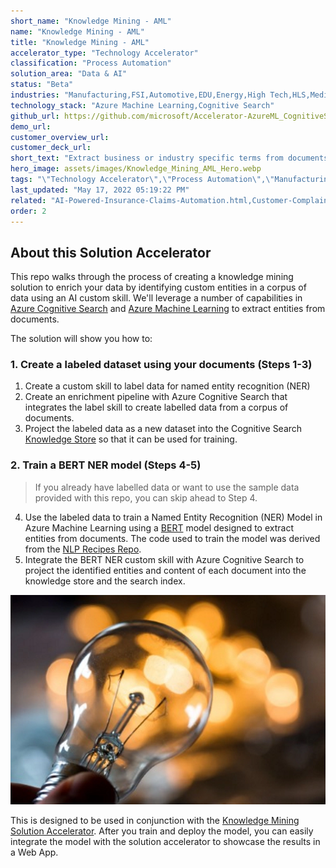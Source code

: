 ```yaml
---
short_name: "Knowledge Mining - AML"
name: "Knowledge Mining - AML"
title: "Knowledge Mining - AML"
accelerator_type: "Technology Accelerator"
classification: "Process Automation"
solution_area: "Data & AI"
status: "Beta"
industries: "Manufacturing,FSI,Automotive,EDU,Energy,High Tech,HLS,Media and Entertainment,Professional Services,Retail,SLG,Horizontal"
technology_stack: "Azure Machine Learning,Cognitive Search"
github_url: https://github.com/microsoft/Accelerator-AzureML_CognitiveSearch
demo_url: 
customer_overview_url: 
customer_deck_url: 
short_text: "Extract business or industry specific terms from documents, such as extracting medical terms from medical documents, legal terms from contracts, or part names from engineering documents"
hero_image: assets/images/Knowledge_Mining_AML_Hero.webp
tags: "\"Technology Accelerator\",\"Process Automation\",\"Manufacturing\",\"FSI\",\"Automotive\",\"EDU\",\"Energy\",\"High Tech\",\"HLS\",\"Media and Entertainment\",\"Professional Services\",\"Retail\",\"SLG\",\"Horizontal\",\"Azure Machine Learning\",\"Cognitive Search\",\"Data & AI\",\"Beta\""
last_updated: "May 17, 2022 05:19:22 PM"
related: "AI-Powered-Insurance-Claims-Automation.html,Customer-Complaint-Management.html,Azure-Cognitive-Search-Hands-On-Lab.html,Intelligent-Document-Processing.html,Knowledge-Mining.html,Risk-Classification-and-Loan-Modeling.html"
order: 2
---
```


## About this Solution Accelerator

This repo walks through the process of creating a knowledge mining solution to enrich your data by identifying custom entities in a corpus of data using an AI custom skill. We'll leverage a number of capabilities in [Azure Cognitive Search](https://azure.microsoft.com/en-us/services/search/) and [Azure Machine Learning](https://azure.microsoft.com/en-us/services/machine-learning/) to extract entities from documents.

The solution will show you how to:

### 1. Create a labeled dataset using your documents (Steps 1-3)

1. Create a custom skill to label data for named entity recognition (NER)
2. Create an enrichment pipeline with Azure Cognitive Search that integrates the label skill to create labelled data from a corpus of documents.
3. Project the labeled data as a new dataset into the Cognitive Search [Knowledge Store](https://docs.microsoft.com/azure/search/knowledge-store-concept-intro) so that it can be used for training.

### 2. Train a BERT NER model (Steps 4-5)

> If you already have labelled data or want to use the sample data provided with this repo, you can skip ahead to Step 4.

4. Use the labeled data to train a Named Entity Recognition (NER) Model in Azure Machine Learning using a [BERT](https://en.wikipedia.org/wiki/BERT_(language_model)) model designed to extract entities from documents. The code used to train the model was derived from the [NLP Recipes Repo](https://github.com/microsoft/nlp-recipes).
5. Integrate the BERT NER custom skill with Azure Cognitive Search to project the identified entities and content of each document into the knowledge store and the search index.

![indexing documents](../assets/images/Knowledge_Mining_AML_Hero.webp)

This is designed to be used in conjunction with the [Knowledge Mining Solution Accelerator](knowledge-mining.html). After you train and deploy the model, you can easily integrate the model with the solution accelerator to showcase the results in a Web App.